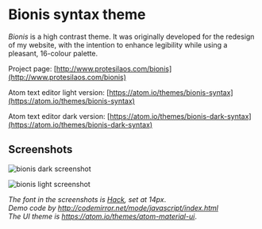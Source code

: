 # Bionis syntax theme

*Bionis* is a high contrast theme. It was originally developed for the redesign of my website, with the intention to enhance legibility while using a pleasant, 16-colour palette.

Project page: [http://www.protesilaos.com/bionis](http://www.protesilaos.com/bionis)

Atom text editor light version: [https://atom.io/themes/bionis-syntax](https://atom.io/themes/bionis-syntax)

Atom text editor dark version: [https://atom.io/themes/bionis-dark-syntax](https://atom.io/themes/bionis-dark-syntax)

## Screenshots

![bionis dark screenshot](https://raw.githubusercontent.com/protesilaos/prot16/master/bionis/img/bionis_dark_sample.png)

![bionis light screenshot](https://raw.githubusercontent.com/protesilaos/prot16/master/bionis/img/bionis_light_sample.png)

*The font in the screenshots is [Hack](https://github.com/chrissimpkins/Hack), set at 14px*.  
*Demo code by http://codemirror.net/mode/javascript/index.html*  
*The UI theme is https://atom.io/themes/atom-material-ui*.
